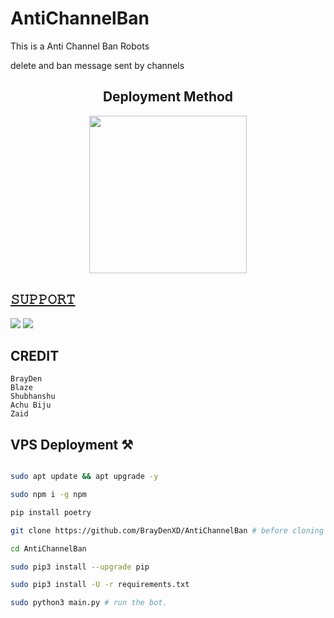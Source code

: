 # AntiChannelBan
This is a Anti Channel Ban Robots 

delete and ban message sent by channels

<h2 align="center">
   Deployment Method
</h2>

<p align="center">
<a href="https://railway.app/new/template?template=https://github.com/dangerbots/Media_BG-Remover&envs=BOT_TOKEN%2CAPI_ID%2CAPI_HASH%2CREMOVEBG_API"><img src="https://img.shields.io/badge/Deploy%20To%20Railway-blackwhite?style=for-the-badge&logo=railway" width="252""/</a>

## 𝚂𝚄𝙿𝙿𝙾𝚁𝚃 
                          
<a href="https://t.me/decodesupport"><img src="https://img.shields.io/badge/Join-SUPPORT%20GROUP-red.svg?logo=Telegram"></a>
<a href="https://t.me/deecodebots"><img src="https://img.shields.io/badge/Join-SUPPORT%20CHANNEL-red.svg?logo=Telegram"></a>

## CREDIT
```
BrayDen
Blaze
Shubhanshu
Achu Biju
Zaid
```


## VPS Deployment ⚒️

```sh

sudo apt update && apt upgrade -y

sudo npm i -g npm

pip install poetry

git clone https://github.com/BrayDenXD/AntiChannelBan # before cloning fork repo and fill All wars first

cd AntiChannelBan

sudo pip3 install --upgrade pip

sudo pip3 install -U -r requirements.txt

sudo python3 main.py # run the bot.

```
